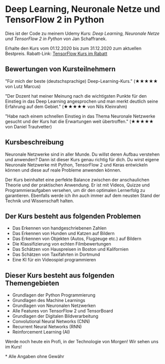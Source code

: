 # Deep Learning, Neuronale Netze und TensorFlow 2 in Python

Dies ist der Code zu meinem Udemy Kurs:
*Deep Learning, Neuronale Netze und TensorFlow 2 in Python* von Jan Schaffranek.

Erhalte den Kurs vom 01.12.2020 bis zum 31.12.2020 zum aktuellen Bestpreis.
Rabatt-Link: [TensorFlow Kurs im Rabatt](https://www.udemy.com/course/deep-learning-grundlagen-neuronale-netzwerke-mit-tensorflow/?couponCode=FRANNECK_DEC_2020)

## Bewertungen von Kursteilnehmern

"Für mich der beste (deutschsprachige) Deep-Learning-Kurs." (★★★★★ von Lutz Marcus)

"Der Dozent hat meiner Meinung nach die wichtigsten Punkte für den Einstieg in das Deep Learning angesprochen und man merkt deutlich seine Erfahrung auf dem Gebiet." (★★★★★ von Nils Kleinrahm)

"Habe nach einem schnellen Einstieg in das Thema Neuronale Netzwerke gesucht und der Kurs hat die Erwartungen weit übertroffen." (★★★★★ von Daniel Trautvetter)

## Kursbeschreibung

Neuronale Netzwerke sind in aller Munde.
Du willst deren Aufbau verstehen und anwenden?
Dann ist dieser Kurs genau richtig für dich.
Du wirst eigene Neuronale Netzwerke mit Python, TensorFlow 2 und Keras entwickeln können und diese auf reale Probleme anwenden können.

Der Kurs beinhaltet eine perfekte Balance zwischen der anschaulichen Theorie und der praktischen Anwendung.
Er ist mit Videos, Quizze und Programmieraufgaben versehen, um dir den optimalen Lernerfolg zu garantieren.
Ebenfalls werde ich ihn auch immer auf dem neusten Stand der Technik und Wissenschaft halten.

## Der Kurs besteht aus folgenden Problemen

- Das Erkennen von handgeschriebenen Zahlen
- Das Erkennen von Hunden und Katzen auf Bildern
- Das Erkennen von Objekten (Autos, Flugzeuge etc.) auf Bildern
- Die Klassifizierung von echten Filmbewertungen
- Das Schätzen von Hauspreisen in Boston und Kalifornien
- Das Schätzen von Taxifahrten in Dortmund
- Eine KI für ein Videospiel programmieren

## Dieser Kurs besteht aus folgenden Themengebieten

- Grundlagen der Python Programmierung
- Grundlagen des Machine Learnings
- Grundlagen von Neuronalen Netzwerken
- Alle Features von TensorFlow 2 und TensorBoard
- Grundlagen der Digitalen Bildverarbeitung
- Convolutional Neural Networks (CNN)
- Recurrent Neural Networks (RNN)
- Reinforcement Learning (AI)

Werde noch heute ein Profi, in der Technologie von Morgen!
Wir sehen uns im Kurs!


\* Alle Angaben ohne Gewähr
